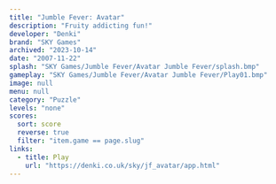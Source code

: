 ```yaml
---
title: "Jumble Fever: Avatar"
description: "Fruity addicting fun!"
developer: "Denki"
brand: "SKY Games"
archived: "2023-10-14"
date: "2007-11-22"
splash: "SKY Games/Jumble Fever/Avatar Jumble Fever/splash.bmp"
gameplay: "SKY Games/Jumble Fever/Avatar Jumble Fever/Play01.bmp"
image: null
menu: null
category: "Puzzle"
levels: "none"
scores:
  sort: score
  reverse: true
  filter: "item.game == page.slug"
links:
  - title: Play
    url: "https://denki.co.uk/sky/jf_avatar/app.html"
---
```

